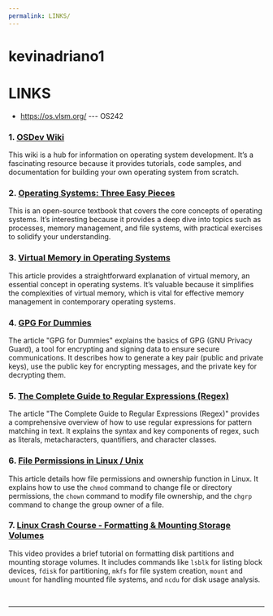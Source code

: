 ```yaml
---
permalink: LINKS/
---
```


# kevinadriano1 
# LINKS

* <https://os.vlsm.org/> --- OS242

### 1. [OSDev Wiki](https://wiki.osdev.org/Main_Page)
This wiki is a hub for information on operating system development. It’s a fascinating resource because it provides tutorials, code samples, and documentation for building your own operating system from scratch.

### 2. [Operating Systems: Three Easy Pieces](http://pages.cs.wisc.edu/~remzi/OSTEP/)
This is an open-source textbook that covers the core concepts of operating systems. It’s interesting because it provides a deep dive into topics such as processes, memory management, and file systems, with practical exercises to solidify your understanding.

### 3. [Virtual Memory in Operating Systems](https://www.tutorialspoint.com/operating_system/os_virtual_memory.htm)
This article provides a straightforward explanation of virtual memory, an essential concept in operating systems. It’s valuable because it simplifies the complexities of virtual memory, which is vital for effective memory management in contemporary operating systems.

### 4. [GPG For Dummies](https://medium.com/@azerella/gpg-for-dummies-5bdde94fa36d)
The article "GPG for Dummies" explains the basics of GPG (GNU Privacy Guard), a tool for encrypting and signing data to ensure secure communications. It describes how to generate a key pair (public and private keys), use the public key for encrypting messages, and the private key for decrypting them.

### 5. [The Complete Guide to Regular Expressions (Regex)](https://coderpad.io/blog/development/the-complete-guide-to-regular-expressions-regex/)
The article "The Complete Guide to Regular Expressions (Regex)" provides a comprehensive overview of how to use regular expressions for pattern matching in text. It explains the syntax and key components of regex, such as literals, metacharacters, quantifiers, and character classes.

### 6. [File Permissions in Linux / Unix](https://www.guru99.com/file-permissions.html)  
This article details how file permissions and ownership function in Linux. It explains how to use the `chmod` command to change file or directory permissions, the `chown` command to modify file ownership, and the `chgrp` command to change the group owner of a file.

### 7. [Linux Crash Course - Formatting & Mounting Storage Volumes](https://www.youtube.com/watch?v=2Z6ouBYfZr8)  
This video provides a brief tutorial on formatting disk partitions and mounting storage volumes. It includes commands like `lsblk` for listing block devices, `fdisk` for partitioning, `mkfs` for file system creation, `mount` and `umount` for handling mounted file systems, and `ncdu` for disk usage analysis.






<br>
<hr>
